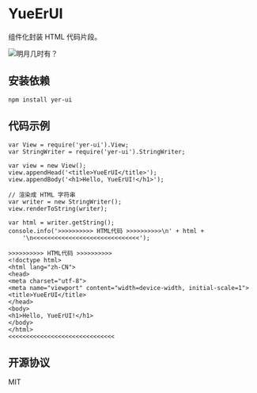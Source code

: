 # YueErUI
组件化封装 HTML 代码片段。

![明月几时有？](https://s3.bmp.ovh/imgs/2023/12/14/cd565c78e69976eb.png "明月几时有？")

## 安装依赖
```
npm install yer-ui
```

## 代码示例

```
var View = require('yer-ui').View;
var StringWriter = require('yer-ui').StringWriter;

var view = new View();
view.appendHead('<title>YueErUI</title>');
view.appendBody('<h1>Hello, YueErUI!</h1>');

// 渲染成 HTML 字符串
var writer = new StringWriter();
view.renderToString(writer);

var html = writer.getString();
console.info('>>>>>>>>>> HTML代码 >>>>>>>>>>\n' + html +
    '\n<<<<<<<<<<<<<<<<<<<<<<<<<<<<<<');

>>>>>>>>>> HTML代码 >>>>>>>>>>
<!doctype html>
<html lang="zh-CN">
<head>
<meta charset="utf-8">
<meta name="viewport" content="width=device-width, initial-scale=1">
<title>YueErUI</title>
</head>
<body>
<h1>Hello, YueErUI!</h1>
</body>
</html>
<<<<<<<<<<<<<<<<<<<<<<<<<<<<<<
```

## 开源协议
MIT

